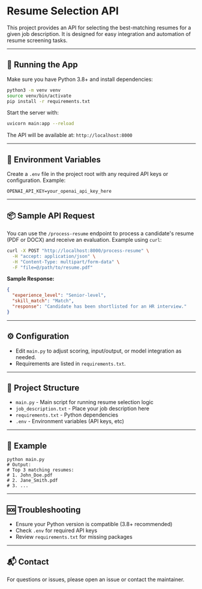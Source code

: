 # Resume Selection API

This project provides an API for selecting the best-matching resumes for a given job description. It is designed for easy integration and automation of resume screening tasks.

---

## 🚀 Running the App

Make sure you have Python 3.8+ and install dependencies:

```bash
python3 -m venv venv
source venv/bin/activate
pip install -r requirements.txt
```

Start the server with:

```bash
uvicorn main:app --reload
```

The API will be available at: `http://localhost:8000`

---

## 🔑 Environment Variables

Create a `.env` file in the project root with any required API keys or configuration. Example:

```
OPENAI_API_KEY=your_openai_api_key_here
```

---

## 📦 Sample API Request

You can use the `/process-resume` endpoint to process a candidate's resume (PDF or DOCX) and receive an evaluation. Example using `curl`:

```bash
curl -X POST "http://localhost:8000/process-resume" \
  -H "accept: application/json" \
  -H "Content-Type: multipart/form-data" \
  -F "file=@/path/to/resume.pdf"
```

**Sample Response:**
```json
{
  "experience_level": "Senior-level",
  "skill_match": "Match",
  "response": "Candidate has been shortlisted for an HR interview."
}
```

---

## ⚙️ Configuration

- Edit `main.py` to adjust scoring, input/output, or model integration as needed.
- Requirements are listed in `requirements.txt`.

---

## 📁 Project Structure

- `main.py` - Main script for running resume selection logic
- `job_description.txt` - Place your job description here
- `requirements.txt` - Python dependencies
- `.env` - Environment variables (API keys, etc)

---

## 📝 Example

```
python main.py
# Output:
# Top 3 matching resumes:
# 1. John_Doe.pdf
# 2. Jane_Smith.pdf
# 3. ...
```

---

## 🆘 Troubleshooting

- Ensure your Python version is compatible (3.8+ recommended)
- Check `.env` for required API keys
- Review `requirements.txt` for missing packages

---

## 📬 Contact

For questions or issues, please open an issue or contact the maintainer.

